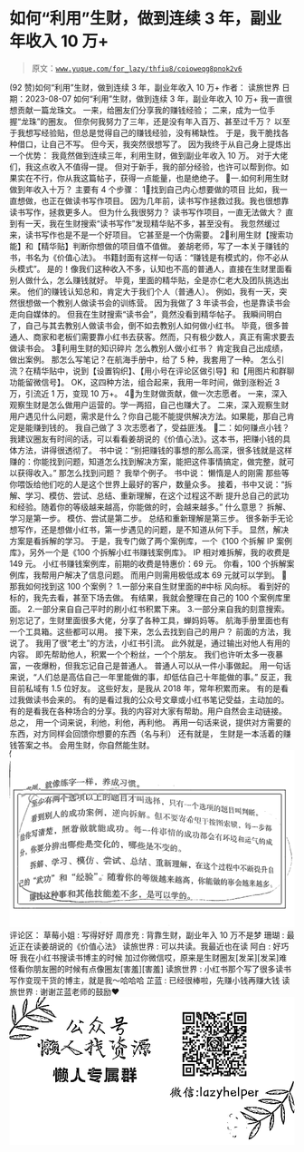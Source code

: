 # 如何“利用”生财，做到连续 3 年，副业年收入 10 万+

> 原文：[`www.yuque.com/for_lazy/thfiu8/coioweqg8pnok2v6`](https://www.yuque.com/for_lazy/thfiu8/coioweqg8pnok2v6)

<ne-h2 id="2887e4c5" data-lake-id="2887e4c5"><ne-heading-ext><ne-heading-anchor></ne-heading-anchor><ne-heading-fold></ne-heading-fold></ne-heading-ext><ne-heading-content><ne-text id="u67628c95">(92 赞)如何“利用”生财，做到连续 3 年，副业年收入 10 万+</ne-text></ne-heading-content></ne-h2> <ne-p id="u48778411" data-lake-id="u48778411"><ne-text id="u6fbaa40c">作者： 读旅世界</ne-text></ne-p> <ne-p id="u4eccf90c" data-lake-id="u4eccf90c"><ne-text id="u9e964022">日期：2023-08-07</ne-text></ne-p> <ne-p id="ud5d84cb8" data-lake-id="ud5d84cb8"><ne-text id="u1d2b7fe5">如何“利用”生财，做到连续 3 年，副业年收入 10 万+</ne-text></ne-p> <ne-p id="u64ff3e51" data-lake-id="u64ff3e51"><ne-text id="ub7df0a6c">我一直很想贡献一篇龙珠文。</ne-text> <ne-text id="u2e101276">一来，给圈友们分享我的赚钱经验；</ne-text> <ne-text id="u265f8b57">二来，成为一位手握“龙珠”的圈友。</ne-text></ne-p> <ne-p id="ud709ac24" data-lake-id="ud709ac24"><ne-text id="ucad3d7a1">但奈何我努力了三年，还是没有年入百万、甚至过千万？</ne-text></ne-p> <ne-p id="u890a10f1" data-lake-id="u890a10f1"><ne-text id="u4a0dea74">以至于我想写经验贴，但总是觉得自己的赚钱经验，没有稀缺性。</ne-text> <ne-text id="u41208dc6">于是，我干脆找各种借口，让自己不写。</ne-text> <ne-text id="udd0ac451">但今天，我突然很想写了。</ne-text></ne-p> <ne-p id="u0a773d42" data-lake-id="u0a773d42"><ne-text id="u51fb820a">因为我终于从自己身上提炼出一个优势：</ne-text> <ne-text id="uf4d4f2ff">我竟然做到连续三年，利用生财，做到副业年收入 10 万。</ne-text></ne-p> <ne-p id="u836882e8" data-lake-id="u836882e8"><ne-text id="u050bf94f">对于大佬们，我这点收入不值得一提。</ne-text> <ne-text id="u34e4e92b">但对于新手，我的部分经验，也许可以帮到你。如果实在不行，你从我这篇帖子，获得一点能量，也是绝绝子。</ne-text></ne-p> <ne-p id="u58db8216" data-lake-id="u58db8216"><ne-text id="u8a86207f">💚一.如何利用生财做到年收入十万？</ne-text></ne-p> <ne-p id="u3b07ab92" data-lake-id="u3b07ab92"><ne-text id="u78a3274e">主要有 4 个步骤：</ne-text></ne-p> <ne-p id="u3b7301e3" data-lake-id="u3b7301e3"><ne-text id="u95692772">1⃣️找到自己内心想要做的项目</ne-text> <ne-text id="u3cc789c1">比如，我一直想做，也正在做读书写作项目。</ne-text> <ne-text id="u290ce0f7">因为几年前，读书写作拯救过我。我也很想靠读书写作，拯救更多人。</ne-text></ne-p> <ne-p id="u58cc9f30" data-lake-id="u58cc9f30"><ne-text id="ub2e838b9">但为什么我很努力？</ne-text> <ne-text id="u84735061">读书写作项目，一直无法做大？</ne-text> <ne-text id="u71344120">直到有一天，我在生财搜索“读书写作”发现精华贴不多，甚至没有。</ne-text> <ne-text id="ua0025f65">我忽然缓过来，读书写作也是不是一个好项目。</ne-text> <ne-text id="u1dfdf734">它甚至是一个伪需要。</ne-text></ne-p> <ne-p id="ud065389e" data-lake-id="ud065389e"><ne-text id="uad6f7ec0">2⃣️利用生财【搜索功能】和【精华贴】判断你想做的项目值不值做。</ne-text> <ne-text id="u3d089a0c">姜胡老师，写了一本关于赚钱的书，书名为《价值心法》。</ne-text> <ne-text id="u0f93fdb5">书籍封面有这样一句话：“赚钱是有模式的，你不必从头模式”。</ne-text></ne-p> <ne-p id="u5a8e5549" data-lake-id="u5a8e5549"><ne-text id="uf2557297">是的！像我们这种收入不多，认知也不高的普通人，直接在生财里面看别人做什么，怎么赚钱就好。</ne-text> <ne-text id="u12bbd370">毕竟，里面的精华贴，全是亦仁老大及团队挑选出来。</ne-text> <ne-text id="ubadd9116">他们的赚钱认知总和，肯定大于我们个人（普通人）。</ne-text></ne-p> <ne-p id="uc7a14a53" data-lake-id="uc7a14a53"><ne-text id="u66d5d8fd">例如，我有一天，突然很想做一个教别人做读书会的训练营。</ne-text> <ne-text id="u530c8865">因为我做了 3 年读书会，也是靠读书会走向自媒体的。</ne-text> <ne-text id="u7db50dd6">但我在生财搜索“读书会”，竟然没看到精华帖子。</ne-text> <ne-text id="ua9003b12">我瞬间明白了，自己与其去教别人做读书会，倒不如去教别人如何做小红书。</ne-text> <ne-text id="uadbfc07e">毕竟，很多普通人、商家和老板们需要靠小红书去获客。然而，只有极少数人，真正有需求要去做读书会。</ne-text></ne-p> <ne-p id="u3673651d" data-lake-id="u3673651d"><ne-text id="u3ce282d7">3⃣️利用生财的知识碎片</ne-text> <ne-text id="u4742d054">怎么教别人做小红书？</ne-text> <ne-text id="u0a201bd3">肯定我自己出成绩，做出案例。</ne-text></ne-p> <ne-p id="u16ec4e4b" data-lake-id="u16ec4e4b"><ne-text id="u5afb549f">那怎么写笔记？在航海手册中，给了 5 种，我套用了一种。</ne-text></ne-p> <ne-p id="uafaa9864" data-lake-id="uafaa9864"><ne-text id="u216162e6">怎么引流？在精华贴中，说到【设置钩织】、【用小号在评论区做引导】和【用图片和群聊功能留微信号】。</ne-text> <ne-text id="u08cd73c0">OK，这四种方法，组合起来，我用一年时间，做到涨粉近 3 万，引流近 1 万，变现 10 万+。</ne-text></ne-p> <ne-p id="ue572d147" data-lake-id="ue572d147"><ne-text id="ueda1f86c">4⃣️为生财做贡献，做一次志愿者。</ne-text> <ne-text id="u87df3cbe">一来，深入观察生财是怎么做用户运营的。学一两招，自己也赚大了。</ne-text> <ne-text id="u3c021183">二来，深入观察生财用户遇见什么问题，需求是什么？你自己能不能提供解决方法。如果能，那自己肯定是能赚到钱的。</ne-text> <ne-text id="u25008b31">我自己做了 3 次志愿者了，受益匪浅。</ne-text></ne-p> <ne-p id="uee27499a" data-lake-id="uee27499a"><ne-text id="u6d747512">💚二：如何赚点小钱？</ne-text> <ne-text id="uc57190df">我建议圈友有时间的话，可以看看姜胡说的《价值心法》。这本书，把赚小钱的具体方法，讲得很透彻了。</ne-text> <ne-text id="u6b7271fe">书中说：“别把赚钱的事想的那么高深，很多钱就是这样赚的：你能找到问题，知道怎么找到解决方案，能把这件事情搞定，做完整，就可以获得收入。”</ne-text> <ne-text id="u5b32326e">那怎么找到问题？</ne-text></ne-p> <ne-p id="u209e99a5" data-lake-id="u209e99a5"><ne-text id="u9dbf2e50">我举个例子。</ne-text> <ne-text id="ud6305d32">书中说：</ne-text> <ne-text id="u4992734f">懒惰是人的刚需</ne-text> <ne-text id="u1cf4c159">那些等你喂饭给他们吃的人是这个世界上最好的客户，数量众多。</ne-text> <ne-text id="u2fe096f8">接着，书中又说：“拆解、学习、模仿、尝试、总结、重新理解，在这个过程这不断 提升总自己的武功和经验。随着你的等级越来越高，你能做的时，会越来越多。”</ne-text></ne-p> <ne-p id="u773e8ab6" data-lake-id="u773e8ab6"><ne-text id="ubf25e143">什么意思？</ne-text> <ne-text id="u8a2e7a25">拆解、学习是第一步。</ne-text> <ne-text id="ub52a7556">模仿、尝试是第二步。</ne-text> <ne-text id="ua584f887">总结和重新理解是第三步。</ne-text> <ne-text id="u9291b4c4">很多新手无论想写作，还是想做小红书，第一步遇见的问题，是不知道从何下手。</ne-text></ne-p> <ne-p id="u1083ce67" data-lake-id="u1083ce67"><ne-text id="u785bcaf7">显然，解决方案是看拆解的学习。</ne-text> <ne-text id="u445f4d67">于是，我专门做了两个案例库，一个《100 个拆解 IP 案例库》，另外一个是《100 个拆解小红书赚钱案例库》。</ne-text></ne-p> <ne-p id="u225ada8a" data-lake-id="u225ada8a"><ne-text id="ucf1f431c">IP 相对难拆解，我的收费是 149 元。</ne-text> <ne-text id="udd4a3a89">小红书赚钱案例库，前期的收费是特惠价：69 元。</ne-text> <ne-text id="u6752bd04">你看，100 个拆解案例库，我帮用户解决了信息问题。</ne-text> <ne-text id="u85ef619c">而用户则需用极低成本 69 元就可以学到。</ne-text></ne-p> <ne-p id="u6450aff8" data-lake-id="u6450aff8"><ne-text id="uafea45e0">🌟那我如何找到这 100 个案例？</ne-text> <ne-text id="ud669f7a1">1.一部分来自生财里面的#中标 风向标。</ne-text> <ne-text id="u4222ed02">看到好的标的，我先去看，甚至下场去做。</ne-text> <ne-text id="u8a610b2e">有结果，我就会整理在自己的 100 个案例库里面。</ne-text></ne-p> <ne-p id="u33d4cee8" data-lake-id="u33d4cee8"><ne-text id="ub7490eb8">2.一部分来自自己平时的刷小红书积累下来。</ne-text></ne-p> <ne-p id="uaabf6192" data-lake-id="uaabf6192"><ne-text id="u4bc1df56">3.一部分来自我的刻意搜索。别忘记了，生财里面很多大佬，分享了各种工具，蝉妈妈等。</ne-text> <ne-text id="ua1eee1ff">航海手册里面也有一个工具箱。这些都可以用。</ne-text></ne-p> <ne-p id="u8d56c4b7" data-lake-id="u8d56c4b7"><ne-text id="uaba15e92">接下来，怎么去找到自己的用户？</ne-text> <ne-text id="u1069a52c">前面的方法，我说了。</ne-text> <ne-text id="u39aa989e">我用了很“老土”的方法，小红书引流。</ne-text> <ne-text id="uc6eb38c9">此外就是，通过输出对他人有用的内容。</ne-text> <ne-text id="u3c1d0eef">即先帮助他人，积累一个个粉丝，一个个朋友。</ne-text></ne-p> <ne-p id="u22a5391b" data-lake-id="u22a5391b"><ne-text id="u38a2577f">我们也许听太多一夜暴富，一夜爆粉，但我忘记自己是普通人。</ne-text> <ne-text id="ufc0f285e">普通人可以从一件小事做起。</ne-text></ne-p> <ne-p id="u6153ac2b" data-lake-id="u6153ac2b"><ne-text id="ue5736414">用一句话来说，“人们总是高估自己一年里能做的事，却低估自己十年能做的事。”</ne-text></ne-p> <ne-p id="u7ace0aa5" data-lake-id="u7ace0aa5"><ne-text id="u7bb1bd5a">反正，我目前私域有 1.5 位好友。</ne-text> <ne-text id="u7785235d">这些好友，是我从 2018 年，常年积累而来。</ne-text> <ne-text id="u0a749d2c">有的是看过我做读书会来的。</ne-text> <ne-text id="u729a1997">有的是看过我的公众号文章或小红书笔记受益，主动加的。</ne-text> <ne-text id="uf91df1ed">有的是看我在各种场合的分享。我的内容对大家有帮助。用户自然会主动链接。</ne-text></ne-p> <ne-p id="u5f249e36" data-lake-id="u5f249e36"><ne-text id="uaa23e11f">总之，</ne-text> <ne-text id="ua708e7f5">用一个词来说，利他，利他，再利他。</ne-text> <ne-text id="ucdb624ae">再用一句话来说，提供对方需要的东西，对方同样会回馈你想要的东西（名与利）</ne-text></ne-p> <ne-p id="u1797fd65" data-lake-id="u1797fd65"><ne-text id="u37cf44e2">还有就是，</ne-text> <ne-text id="u5ade6b8c">生财是一本活着的赚钱答案之书。</ne-text> <ne-text id="u81ce0247">会用生财，你自然能生财。</ne-text><ne-card data-card-name="image" data-card-type="inline" id="P4vCy" data-event-boundary="card">![](img/c643c98d2de7a3c82d867fcaec8d2ddf.png)  <ne-hole id="u10adc62a" data-lake-id="u10adc62a"><ne-card data-card-name="hr" data-card-type="block" id="NL6fh" data-event-boundary="card"><ne-p id="uc30c673d" data-lake-id="uc30c673d"><ne-text id="uda92c6c0">评论区：</ne-text></ne-p> <ne-p id="u282cc456" data-lake-id="u282cc456"><ne-text id="ub1a5de7a">草莓小姐 : 写得好好</ne-text> <ne-text id="uca66bb66">周彦充 : 背靠生财，副业年入 10 万不是梦</ne-text> <ne-text id="u9552d9a1">珊瑚 : 最近正在读姜胡说的《价值心法》</ne-text> <ne-text id="u81e4d7a2">读旅世界 : 可以共读。我最近也在读</ne-text> <ne-text id="ud6eecf7d">阿白 : 好巧呀 我在小红书搜读书博主的时候 加过你微信哎，原来是生财圈友[发呆][发呆]难怪看你朋友圈的时候有点像圈友[害羞][害羞]</ne-text> <ne-text id="uc961b391">读旅世界 : 小红书那个写了很多读书写作变现干货的博主，就是我～哈哈哈</ne-text> <ne-text id="uec1c97bf">芷蓝 : 已经很棒啦，先赚小钱再赚大钱</ne-text> <ne-text id="u7acd56a9">读旅世界 : 谢谢芷蓝老师的鼓励❤️</ne-text></ne-p> <ne-p id="u7e6783cd" data-lake-id="u7e6783cd"><ne-card data-card-name="image" data-card-type="inline" id="fQbVC" data-event-boundary="card">![](img/894d30a529e7c37bcd3392323c99941c.png)  <ne-hole id="ua26289e4" data-lake-id="ua26289e4"><ne-card data-card-name="hr" data-card-type="block" id="cSPQd" data-event-boundary="card"></ne-card></ne-hole></ne-card></ne-p></ne-card></ne-hole></ne-card></ne-p>